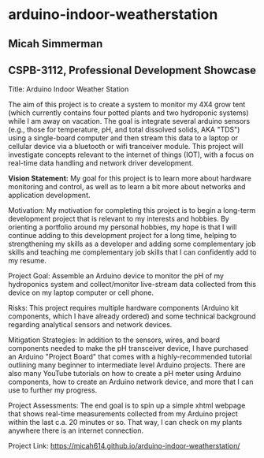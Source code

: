 # arduino-indoor-weatherstation

<h2>Micah Simmerman</h2>

<h2>CSPB-3112, Professional Development Showcase</h2>

Title: Arduino Indoor Weather Station 

The aim of this project is to create a system to monitor my 4X4 grow tent (which currently contains four potted plants and two hydroponic systems) while I am away on vacation. The goal is integrate several arduino sensors (e.g., those for temperature, pH, and total dissolved solids, AKA "TDS") using a single-board computer and then stream this data to a laptop or cellular device via a bluetooth or wifi tranceiver module. This project will investigate concepts relevant to the internet of things (IOT), with a focus on real-time data handling and network driver development.

<strong>Vision Statement:</strong> My goal for this project is to learn more about hardware monitoring and control, as well as to learn a bit more about networks and application development. 

Motivation: My motivation for completing this project is to begin a long-term development project that is relevant to my interests and hobbies. By orienting a portfolio around my personal hobbies, my hope is that I will continue adding to this development project for a long time, helping to strengthening my skills as a developer and adding some complementary job skills and teaching me complementary job skills that I can confidently add to my resume. 

Project Goal: Assemble an Arduino device to monitor the pH of my hydroponics system and collect/monitor live-stream data collected from this device on my laptop computer or cell phone. 

Risks: This project requires multiple hardware components (Arduino kit components, which I have already ordered) and some technical background regarding analytical sensors and network devices.

Mitigation Strategies: In addition to the sensors, wires, and board components needed to make the pH transceiver device, I have purchased an Arduino "Project Board" that comes with a highly-recommended tutorial outlining many beginner to intermediate level Arduino projects. There are also many YouTube tutorials on how to create a pH meter using Arduino components, how to create an Arduino network device, and more that I can use to further my progress.

Project Assessments: The end goal is to spin up a simple xhtml webpage that shows real-time measurements collected from my Arduino project within the last c.a. 20 minutes or so. That way, I can check on my plants anywhere there is an internet connection.

Project Link: https://micah614.github.io/arduino-indoor-weatherstation/
